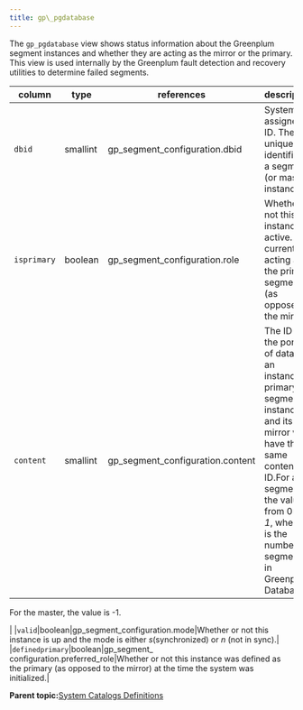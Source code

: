```yaml
---
title: gp\_pgdatabase 
---
```


The `gp_pgdatabase` view shows status information about the Greenplum segment instances and whether they are acting as the mirror or the primary. This view is used internally by the Greenplum fault detection and recovery utilities to determine failed segments.

|column|type|references|description|
|------|----|----------|-----------|
|`dbid`|smallint|gp\_segment\_configuration.dbid|System-assigned ID. The unique identifier of a segment \(or master\) instance.|
|`isprimary`|boolean|gp\_segment\_configuration.role|Whether or not this instance is active. Is it currently acting as the primary segment \(as opposed to the mirror\).|
|`content`|smallint|gp\_segment\_configuration.content|The ID for the portion of data on an instance. A primary segment instance and its mirror will have the same content ID.For a segment the value is from 0-*N-1*, where *N* is the number of segments in Greenplum Database.

For the master, the value is -1.

|
|`valid`|boolean|gp\_segment\_configuration.mode|Whether or not this instance is up and the mode is either *s*\(synchronized\) or *n* \(not in sync\).|
|`definedprimary`|boolean|gp\_segment\_ configuration.preferred\_role|Whether or not this instance was defined as the primary \(as opposed to the mirror\) at the time the system was initialized.|

**Parent topic:**[System Catalogs Definitions](../system_catalogs/catalog_ref-html.html)

